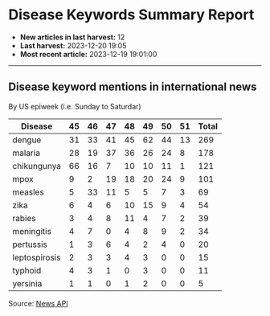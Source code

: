 # Disease Keywords Summary Report

- **New articles in last harvest:** 12
- **Last harvest:** 2023-12-20 19:05
- **Most recent article:** 2023-12-19 19:01:00

---

## Disease keyword mentions in international news

By US epiweek (i.e. Sunday to Saturdar)

| Disease | 45 | 46 | 47 | 48 | 49 | 50 | 51 | Total |
|--|-|-|-|-|-|-|-|-|
| dengue | 31 | 33 | 41 | 45 | 62 | 44 | 13 | 269 |
| malaria | 28 | 19 | 37 | 36 | 26 | 24 | 8 | 178 |
| chikungunya | 66 | 16 | 7 | 10 | 10 | 11 | 1 | 121 |
| mpox | 9 | 2 | 19 | 18 | 20 | 24 | 9 | 101 |
| measles | 5 | 33 | 11 | 5 | 5 | 7 | 3 | 69 |
| zika | 6 | 4 | 6 | 10 | 15 | 9 | 4 | 54 |
| rabies | 3 | 4 | 8 | 11 | 4 | 7 | 2 | 39 |
| meningitis | 4 | 7 | 0 | 4 | 8 | 9 | 2 | 34 |
| pertussis | 1 | 3 | 6 | 4 | 2 | 4 | 0 | 20 |
| leptospirosis | 2 | 3 | 3 | 4 | 3 | 0 | 0 | 15 |
| typhoid | 4 | 3 | 1 | 0 | 3 | 0 | 0 | 11 |
| yersinia | 1 | 1 | 0 | 1 | 2 | 0 | 0 | 5 |


Source: [News API](https://newsapi.org/)

